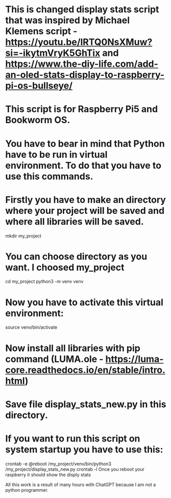 # This is changed display stats script that was inspired by Michael Klemens script - https://youtu.be/lRTQ0NsXMuw?si=-ikytmVryK5GhTix and https://www.the-diy-life.com/add-an-oled-stats-display-to-raspberry-pi-os-bullseye/

# This script is for Raspberry Pi5 and Bookworm OS.
# You have to bear in mind that Python have to be run in virtual environment. To do that you have to use this commands. 
# Firstly you have to make an directory where your project will be saved and where all libraries will be saved.
mkdir my_project 
# You can choose directory as you want. I choosed my_project
cd my_project
python3 -m venv venv
# Now you have to activate this virtual environment:
source venv/bin/activate
# Now install all libraries with pip command (LUMA.ole - https://luma-core.readthedocs.io/en/stable/intro.html)
# Save file display_stats_new.py in this directory.
# If you want to run this script on system startup you have to use this:
crontab -e
@reboot /my_project/venv/bin/python3 /my_project/display_stats_new.py
crontab -l
Once you reboot your raspberry it should show the disply stats

All this work is a result of many hours with ChatGPT because I am not a python programmer.

